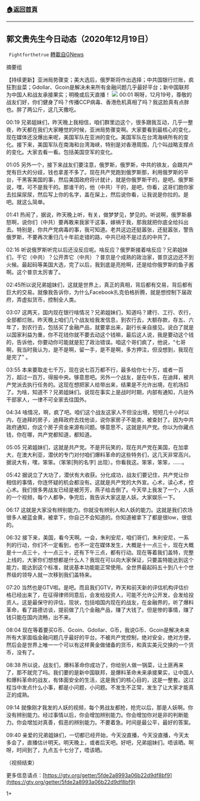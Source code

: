 ###  [:house:返回首頁](https://github.com/ourhimalayas/txt)
---

## 郭文贵先生今日动态（2020年12月19日）
` Fightforthetrue` [轉載自GNews](https://gnews.org/zh-hans/669360/)

摘要组

【持续更新】亚洲局势骤变；美大选后，俄罗斯将作出选择；中共国银行烂账，疯狂割韭菜；Gdollar、Gcoin是解决未来所有金融问题几乎最好平台；新中国联邦为中国人和战友承接果实；明晚或后天直播！
![]()![](https://gnews-media-offload.s3.amazonaws.com/wp-content/uploads/2020/12/20080225/1-2-4.jpg)
00:01 啊呀，12月19号，尊敬的战友们好，你们健身了吗？传播CCP病毒、香港危机真相了吗？我这脸真有点胖也。胖了两公斤，这几天撒吃。

00:19 兄弟姐妹们，昨天晚上我相信，咱们群里边这个，很多跟我互动，几乎一整夜，昨天都在我们大家睡觉的时候，亚洲局势骤变啊。大家要看到最核心的变化，现在媒体还没爆出来呢，美国军队在亚洲的变化。美国军队在台湾海峡所有的变化。接下来，美国军队在南海和台湾海峡，特别是对香港周围，几个叫战略支撑点的变化。大家去看一看。包括美国空军的变化。

01:05 另外一个，接下来战友们要注意，俄罗斯，俄罗斯，中共的铁友，会跟共产党有巨大的分歧，钱也拿差不多了。现在共产党跑到俄罗斯那，利用俄罗斯的平台，干黑客美国的事，然后美国政府将计就计，就是你俄罗斯干的，是吧。俄罗斯说，嘿，可不是我干的。那谁干的，他（中共）干的，是吧，你看，这哥们跑你家去拉屎尿尿，然后写上你的名字，盖在屎上，然后说你看，让我说是你拉的。是吧。就这么简单。

01:41 热闹了，据说，昨天晚上听，有关，做梦梦见，梦见的。听说啊，俄罗斯暴怒啊，说你们（中共）要再敢来我家干这事，嫁祸于我，那我就把你底全给抖出去。特别是，你共产党病毒的事，我可知道。老共这边还挺嚣张，还挺嚣张，警告俄罗斯，不要再次重归几十年前走错的路，中共已经不是过去的中共了。

02:16 听说俄罗斯听完以后还没反应呢。啥反应？俄罗斯接着啥反应？兄弟姐妹们，干它（中共）？公开弄它（中共）？普京是个成熟的政治家，普京这边还不到火候。最起码等美国大选，完了以后，我到底是亮抢啊，还是给你俄罗斯的鱼子酱啊。这个普京太厉害了。

02:45所以说兄弟姐妹们，这就是世界上，真正的真相，背后都有交易，背后都有巨大的交易。就像我告诉你，为什么Facebook扎克伯格折腾，就是想控制下届政府，弄虚拟货币，控制全人类。

03:07 这两天，国内现在银行啥情况？兄弟姐妹们，知道吗？建行、工行、农行，全部都烂账。昨天晚上咱们几个战友给我发信息，到农行去，大额存款，存五、六年了，到农行去，包括买了金融产品，就要拿出来，副行长亲自接见。说白了就是以国家利益为重，你不花钱你就不要去动这个钱嘛，最后这人说，我是要动这个钱的，告诉他，你要动你可能就是犯了政治错误。咱这个哥们疯了，他说，“七哥啊，我当时我认为，是不是啊，留一手，是不是啊，多方押注，但没想到，我现在是完了” 。

03:55 本来要取走七千万，现在说七百万都不行，最多给你七十万，或者一百万，超过一百万，得报中央。够意思吧。另外一个战友，是在中东，在迪拜，被共产党派去执行任务的。这现在想把家人给带出来，结果是不允许出境，在机场扣了。为啥，知道不？兄弟姐妹们。说现在事实上是战时时期，内部有通知，凡驻外干部家人，一律不可全家去往国外。

04:34 啥情况，啊，疯了吧。咱们这个战友这家人不但没出境，短短几十小时以内，在迪拜的房子，迪拜政府去找他谈，说你家房子不能卖，被查封了。因为中共政府通知，你这个房子资金来源有问题。够意思不，这就是共产党。你以为你藏点钱，你在哪，共产党都知道，都知道。

05:05 兄弟姐妹们，这就是共产党。不是开玩笑的，现在共产党在美国，在加拿大，在澳大利亚，潜伏的专门对付咱们爆料革命的这些特务们，这几天非常高兴。据说大有，嘿，笨笨。（笨笨[狗的名字] 出现）。你看我这。笨笨，笨笨，……。

05:42 据说立了大功了，潜伏有大收获。分化成功，战友们要记住，共产党让你相信的事情，你连怀疑的机会都没有。这就是共产党的大外宣。心术，读心术，控心术。我们很多男战友已经是被芳芳，燕子给击倒了。今天早上我发了一个，人妖的一个视频，每个人都争，争完后，我告诉大家这是人妖。大家娱乐一下。

06:17 这就是大家没有辨别能力。你就没有辨别人和人妖的能力。这就是我们农场很多人被蓝金黄，被拿下，你自己不会知道的。你知道被拿下了都是很low，很低的。

06:32 接下来，美国，看今天啊。一会，朱利安尼，咱们哥们，朱利安尼，一系列的行动，你们不一定看到，也不一定在媒体发生，大概是十一点三十，现在大概是十一点三十，十一点三十，还有下午三点，都有行动。现在等着我们盖特，完整上线的，大家你们想想都是什么人？我现在可以向大家保证，只要盖特能达到这个能力，能达到这个标准，就说基本功能能正常使用。全世界最起码五十到八十个世界级的领导人就一次移到我们盖特来。

07:20 当然也是GTV啦。是吧。而且我们GTV，昨天和前天新的评估机构评估价格已经出来了，在征得律师同意后，会发给投资人，可能不允许公开发，会发给投资人。这是最保守的评估，现状，包括咱国内现在的战友，在金融界的，听了爆料革命，看了路德访谈，提前做了几个金融产品，赚了大钱了。但是惨的事情，赚了钱只能在国内流畅，出不来。

08:04 现在等着要买G币、Gcoin、Gdollar、G币，我说G币、Gcoin是解决未来所有大家面临金融问题几乎最好的平台。不被共产党控制，绝对安全，绝对方便，然后会是世界上唯一一个可以有这样黄金做储备的货币，和真实美元交换的一个货币，没有了。

08:38 所以说，战友们，爆料革命你成功了，你给别人做一锅菜，让土匪再来了，那不就完了吗。我们要的是新中国联邦，是爆料革命未来承接果实，让中国人和爆料革命的战友，有体面安全的生活，这是我们的核心目的，这是一整套。这过程当中发点什么小事，都是小问题，小问题。不发生不正常，发生了让大家才能真正的成熟。

09:14 就像刚才我发的人妖的视频，每个男战友都抢，抢完以后，那是人妖啊。你没有辨别能力。经过事情以后，你会增加辨别能力。你会增加你对是非的判断能力。你会增加对真善，假恶的辨别能力。不要着急。时间是最公平，最好的答案。

09:40 亲爱的兄弟姐妹们，一切都已经开始，今天没直播，今天没直播，今天太多会了，直播估计明天。明天晚上，或者后天吧。好吧，兄弟姐妹们。唔该晒。啊呀，时间到了，九点五十七分了，唔该晒。

（视频结束）

更多信息请点：[https://gtv.org/getter/5fde2a8993a06b22d9df8bf9](https://gtv.org/getter/5fde2a8993a06b22d9df8bf9)

1+
